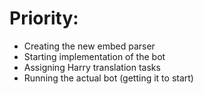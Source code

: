 # Priority:
- Creating the new embed parser
- Starting implementation of the bot
- Assigning Harry translation tasks
- Running the actual bot (getting it to start)